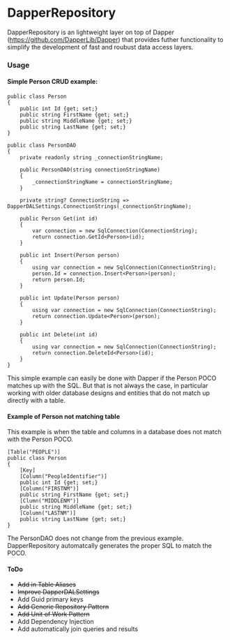 # DapperRepository

DapperRepository is an lightweight layer on top of Dapper (https://github.com/DapperLib/Dapper) that provides futher functionality to simplify the development of fast and roubust data access layers.

### Usage
#### Simple Person CRUD example:
```
public class Person
{
    public int Id {get; set;}
    public string FirstName {get; set;}
    public string MiddleName {get; set;}
    public string LastName {get; set;}
}

public class PersonDAO
{
    private readonly string _connectionStringName;

    public PersonDAO(string connectionStringName)
    {
        _connectionStringName = connectionStringName;
    }

    private string? ConnectionString => DapperDALSettings.ConnectionStrings(_connectionStringName);

    public Person Get(int id)
    {
        var connection = new SqlConnection(ConnectionString);
        return connection.GetId<Person>(id);
    }

    public int Insert(Person person)
    {
        using var connection = new SqlConnection(ConnectionString);
        person.Id = connection.Insert<Person>(person);
        return person.Id;
    }

    public int Update(Person person)
    {
        using var connection = new SqlConnection(ConnectionString);
        return connection.Update<Person>(person);
    }

    public int Delete(int id)
    {
        using var connection = new SqlConnection(ConnectionString);
        return connection.DeleteId<Person>(id);
    }
}
```
This simple example can easily be done with Dapper if the Person POCO matches up with the SQL.
But that is not always the case, in particular working with older database designs and entities that do not match up directly with a table.

#### Example of Person not matching table
This example is when the table and columns in a database does not match with the Person POCO.
```
[Table("PEOPLE")]
public class Person
{
    [Key]
    [Column("PeopleIdentifier")]
    public int Id {get; set;}
    [Column("FIRSTNM")]
    public string FirstName {get; set;}
    [Clumn("MIDDLENM")]
    public string MiddleName {get; set;}
    [Column("LASTNM")]
    public string LastName {get; set;}
}
```
The PersonDAO does not change from the previous example. 
DapperRepository automatcally generates the proper SQL to match the POCO.


#### ToDo
- ~~Add in Table Aliases~~
- ~~Improve DapperDALSettings~~
- Add Guid primary keys
- ~~Add Generic Repository Pattern~~
- ~~Add Unit of Work Pattern~~
- Add Dependency Injection
- Add automatically join queries and results
